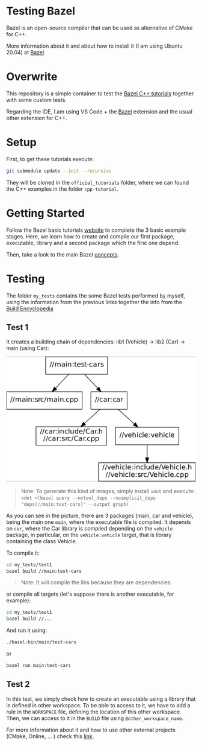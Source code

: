 # Testing Bazel

Bazel is an open-source compiler that can be used as alternative of CMake for C++.

More information about it and about how to install it (I am using Ubuntu 20.04) at [Bazel](https://bazel.build/start)

# Overwrite

This repository is a simple container to test the [Bazel C++ tutorials](https://bazel.build/start/cpp) together with some custom tests.

Regarding the IDE, I am using VS Code + the [Bazel](https://marketplace.visualstudio.com/items?itemName=BazelBuild.vscode-bazel) extension and the usual other extension for C++.

# Setup

First, to get these tutorials execute:

```bash
git submodule update --init --recursive
```

They will be cloned in the `official_tutorials` folder, where we can found the C++ examples in the folder `cpp-tutorial`.

# Getting Started

Follow the Bazel basic tutorials [website](https://bazel.build/start/cpp) to complete the 3 basic example stages. Here, we learn how to create and compile our first package, executable, library and a second package which the first one depend.

Then, take a look to the main Bazel [concepts](https://bazel.build/concepts/build-ref).

# Testing

The folder `my_tests` contains the some Bazel tests performed by myself, using the information from the previous links together the info from the [Build Encyclopedia](https://bazel.build/reference/be/overview)

## Test 1

It creates a building chain of dependencies: lib1 (Vehicle) -> lib2 (Car) -> main (using Car):

![](my_tests/test1/dependencies_graph.png)

> Note: To generate this kind of images, simply install `xdot` and execute:
> `xdot <(bazel query --notool_deps --noimplicit_deps "deps(//main:test-cars)" --output graph)`

As you can see in the picture, there are 3 packages (main, car and vehicle), being the main one `main`, where the executable file is compiled. It depends on `car`, where the Car library is compiled depending on the `vehicle` package, in particular, on the `vehicle:vehicle` target, that is library containing the class Vehicle.

To compile it:

```bash
cd my_tests/test1
bazel build //main:test-cars
```

> Note: It will compile the libs because they are dependencies.

or compile all targets (let's suppose there is another executable, for example):

```bash
cd my_tests/test1
bazel build //...
```

And run it using:

```bash
./bazel-bin/main/test-cars
```

or

```bash
bazel run main:test-cars
```

## Test 2

In this test, we simply check how to create an executable using a library that is defined in other workspace. To be able to access to it, we have to add a rule in the `WORKSPACE` file, defining the location of this other workspace. Then, we can access to it in the `BUILD` file using `@other_workspace_name`.

For more information about it and how to use other external projects (CMake, Online, ... ) check this [link](https://bazel.build/build/external).

